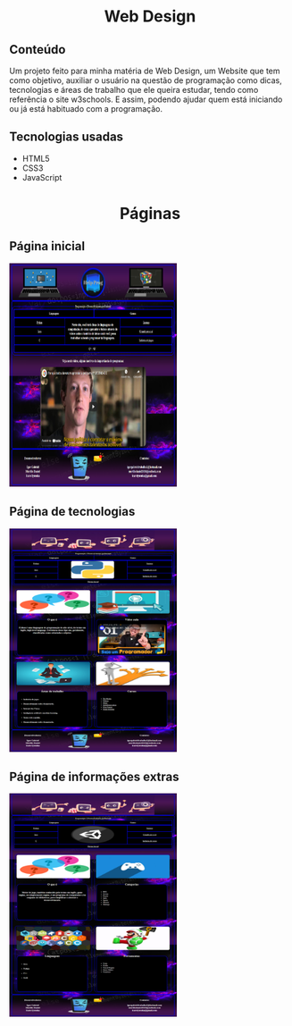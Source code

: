 <h1 align="center">Web Design</h1>

<h2>Conteúdo</h2>
<p>
    Um projeto feito para minha matéria de Web Design, um Website que tem como objetivo, auxiliar o usuário na questão de programação como dicas, tecnologias e áreas de trabalho que ele queira estudar, tendo como referência o site w3schools. E assim, podendo ajudar quem está iniciando ou já está habituado com a programação.
</p>

<h2>Tecnologias usadas</h2>
<ul>
    <li>HTML5</li>
    <li>CSS3</li>
    <li>JavaScript</li>
</ul>

<h1 align="center">Páginas</h1>
<h2>Página inicial</h2>
<img src="assets/pagina-inicial.png" alt="Página inicial" width="300px" height="400px"/>
<h2>Página de tecnologias</h2>
<img src="assets/pagina-conteudo-1.png" alt="Página conteudo 1" width="300px" height="400px"/>
<h2>Página de informações extras</h2>
<img src="assets/pagina-conteudo-2.png" alt="Página conteudo 2" width="300px" height="400px"/>